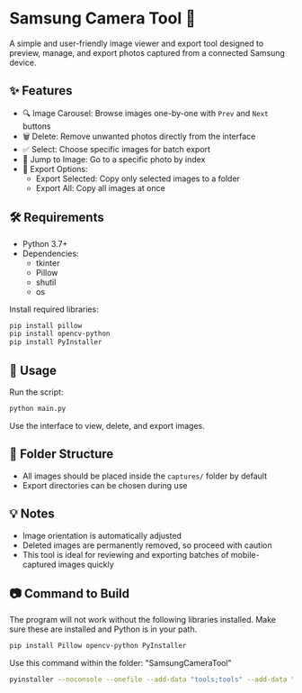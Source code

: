 # Samsung Camera Tool 📸

A simple and user-friendly image viewer and export tool designed to preview, manage, and export photos captured from a connected Samsung device.

## ✨ Features

- 🔍 Image Carousel: Browse images one-by-one with `Prev` and `Next` buttons  
- 🗑️ Delete: Remove unwanted photos directly from the interface  
- ✅ Select: Choose specific images for batch export  
- 🔢 Jump to Image: Go to a specific photo by index  
- 📂 Export Options:  
  - Export Selected: Copy only selected images to a folder  
  - Export All: Copy all images at once

## 🛠 Requirements

- Python 3.7+  
- Dependencies:  
  - tkinter  
  - Pillow  
  - shutil  
  - os  

Install required libraries:  
```bash
pip install pillow
pip install opencv-python
pip install PyInstaller
```

## 🚀 Usage

Run the script:
```bash
python main.py
```

Use the interface to view, delete, and export images.

## 📁 Folder Structure

- All images should be placed inside the `captures/` folder by default  
- Export directories can be chosen during use

## 💡 Notes

- Image orientation is automatically adjusted  
- Deleted images are permanently removed, so proceed with caution  
- This tool is ideal for reviewing and exporting batches of mobile-captured images quickly

## 📷 Command to Build
The program will not work without the following libraries installed. Make sure these are installed and Python is in your path.
```bash
pip install Pillow opencv-python PyInstaller
```
Use this command within the folder: "SamsungCameraTool"
``` bash
pyinstaller --noconsole --onefile --add-data "tools;tools" --add-data "captures;captures" --name "Samsung Scanner Tool" main.py
```
